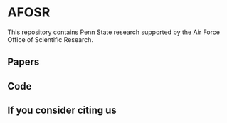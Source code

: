 # AFOSR

This repository contains Penn State research supported by the Air Force Office of Scientific Research. 


## Papers

## Code

## If you consider citing us
